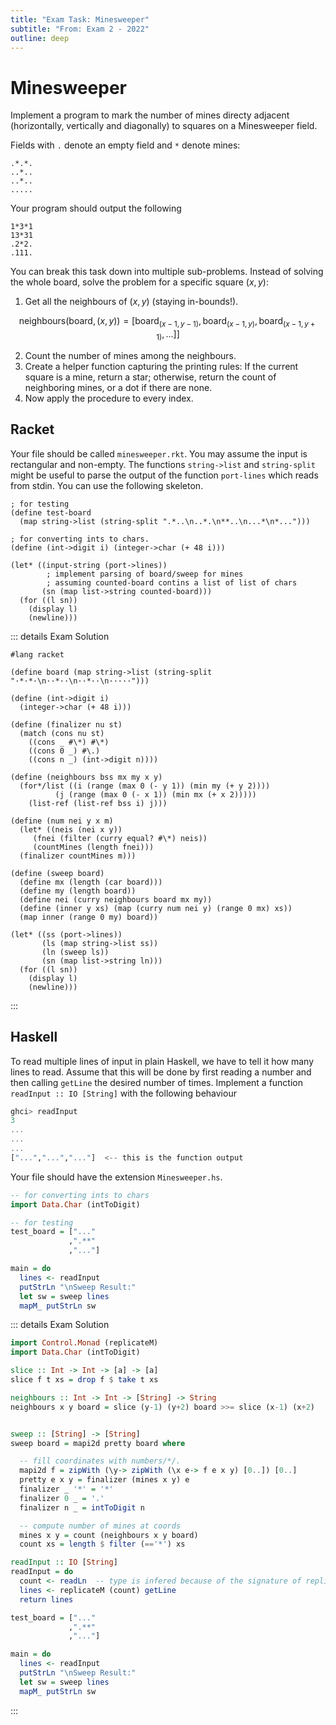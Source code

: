 ```yaml
---
title: "Exam Task: Minesweeper"
subtitle: "From: Exam 2 - 2022"
outline: deep
---
```


# Minesweeper

Implement a program to mark the number of mines directy adjacent (horizontally, vertically and
diagonally) to squares on a Minesweeper field.


Fields with `.` denote an empty field and `*` denote mines:
```
.*.*.
..*..
..*..
.....
```
Your program should output the following
```
1*3*1
13*31
.2*2.
.111.
```

You can break this task down into multiple sub-problems. Instead of solving the whole board, solve
the problem for a specific square $(x,y)$:

1. Get all the neighbours of $(x,y)$ (staying in-bounds!).

$$
\text{neighbours}(\text{board}, (x,y)) = [
    \text{board}_{(x-1,y-1)},
    \text{board}_{(x-1,y)},
    \text{board}_{(x-1,y+1)}, \dots]]
$$

2. Count the number of mines among the neighbours.
3. Create a helper function capturing the printing rules: If the current square is a mine, return a
   star; otherwise, return the count of neighboring mines, or a dot if there are none.
4. Now apply the procedure to every index.

## Racket

Your file should be called `minesweeper.rkt`. You may assume the input is rectangular and non-empty.
The functions `string->list` and `string-split` might be useful to parse the output of the function
`port-lines` which reads from stdin. You can use the following skeleton.
```racket
; for testing
(define test-board
  (map string->list (string-split ".*..\n..*.\n**..\n...*\n*...")))

; for converting ints to chars.
(define (int->digit i) (integer->char (+ 48 i)))

(let* ((input-string (port->lines))
        ; implement parsing of board/sweep for mines
        ; assuming counted-board contins a list of list of chars
       (sn (map list->string counted-board)))
  (for ((l sn))
    (display l)
    (newline)))
```

::: details Exam Solution
```racket
#lang racket

(define board (map string->list (string-split "·*·*·\n··*··\n··*··\n·····")))

(define (int->digit i)
  (integer->char (+ 48 i)))

(define (finalizer nu st)
  (match (cons nu st)
    ((cons _ #\*) #\*)
    ((cons 0 _) #\.)
    ((cons n _) (int->digit n))))

(define (neighbours bss mx my x y)
  (for*/list ((i (range (max 0 (- y 1)) (min my (+ y 2))))
	      (j (range (max 0 (- x 1)) (min mx (+ x 2)))))
    (list-ref (list-ref bss i) j)))

(define (num nei y x m)
  (let* ((neis (nei x y))
	 (fnei (filter (curry equal? #\*) neis))
	 (countMines (length fnei)))
  (finalizer countMines m)))

(define (sweep board)
  (define mx (length (car board)))
  (define my (length board))
  (define nei (curry neighbours board mx my))
  (define (inner y xs) (map (curry num nei y) (range 0 mx) xs))
  (map inner (range 0 my) board))

(let* ((ss (port->lines))
       (ls (map string->list ss))
       (ln (sweep ls))
       (sn (map list->string ln)))
  (for ((l sn))
    (display l)
    (newline)))
```
:::

## Haskell

To read multiple lines of input in plain Haskell, we have to tell it how many lines to read.
Assume that this will be done by first reading a number and then calling `getLine` the desired
number of times. Implement a function `readInput :: IO [String]` with the following behaviour
```haskell
ghci> readInput
3
...
...
...
["...","...","..."]  <-- this is the function output
```

Your file should have the extension `Minesweeper.hs`.

```haskell
-- for converting ints to chars
import Data.Char (intToDigit)

-- for testing
test_board = ["..."
             ,".**"
             ,"..."]

main = do
  lines <- readInput
  putStrLn "\nSweep Result:"
  let sw = sweep lines
  mapM_ putStrLn sw
```

::: details Exam Solution
```haskell
import Control.Monad (replicateM)
import Data.Char (intToDigit)

slice :: Int -> Int -> [a] -> [a]
slice f t xs = drop f $ take t xs

neighbours :: Int -> Int -> [String] -> String
neighbours x y board = slice (y-1) (y+2) board >>= slice (x-1) (x+2)


sweep :: [String] -> [String]
sweep board = mapi2d pretty board where

  -- fill coordinates with numbers/*/.
  mapi2d f = zipWith (\y-> zipWith (\x e-> f e x y) [0..]) [0..]
  pretty e x y = finalizer (mines x y) e
  finalizer _ '*' = '*'
  finalizer 0 _ = '.'
  finalizer n _ = intToDigit n

  -- compute number of mines at coords
  mines x y = count (neighbours x y board)
  count xs = length $ filter (=='*') xs

readInput :: IO [String]
readInput = do
  count <- readLn  -- type is infered because of the signature of replicateM
  lines <- replicateM (count) getLine
  return lines

test_board = ["..."
             ,".**"
             ,"..."]

main = do
  lines <- readInput
  putStrLn "\nSweep Result:"
  let sw = sweep lines
  mapM_ putStrLn sw
```
:::
